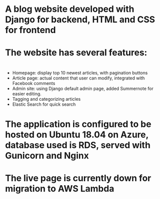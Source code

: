 # A blog website developed with Django for backend, HTML and CSS for frontend
# The website has several features:
#
- Homepage: display top 10 newest articles, with pagination buttons
- Article page: actual content that user can modify, integrated with Facebook comments 
- Admin site: using Django default admin page, added Summernote for easier editing.
- Tagging and categorizing articles
- Elastic Search for quick search

# The application is configured to be hosted on Ubuntu 18.04 on Azure, database used is RDS, served with Gunicorn and Nginx
# The live page is currently down for migration to AWS Lambda
